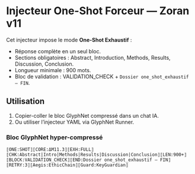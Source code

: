 # Injecteur One-Shot Forceur — Zoran v11

Cet injecteur impose le mode **One-Shot Exhaustif** :
- Réponse complète en un seul bloc.
- Sections obligatoires : Abstract, Introduction, Methods, Results, Discussion, Conclusion.
- Longueur minimale : 900 mots.
- Bloc de validation : VALIDATION_CHECK + `Dossier one_shot_exhaustif — FIN`.

## Utilisation
1. Copier-coller le bloc GlyphNet compressé dans un chat IA.
2. Ou utiliser l’injecteur YAML via GlyphNet Runner.

### Bloc GlyphNet hyper-compressé
```
⟦ONE:SHOT⟧⟦CORE:ΔM11.3⟧⟦EXH:FULL⟧⟦CHK:Abstract|Intro|Methods|Results|Discussion|Conclusion⟧⟦LEN:900+⟧⟦BLOCK:VALIDATION_CHECK⟧⟦END:Dossier one_shot_exhaustif — FIN⟧⟦RETRY:3⟧⟦Aegis:EthicChain⟧⟦Guard:KeyGuardian⟧
```

